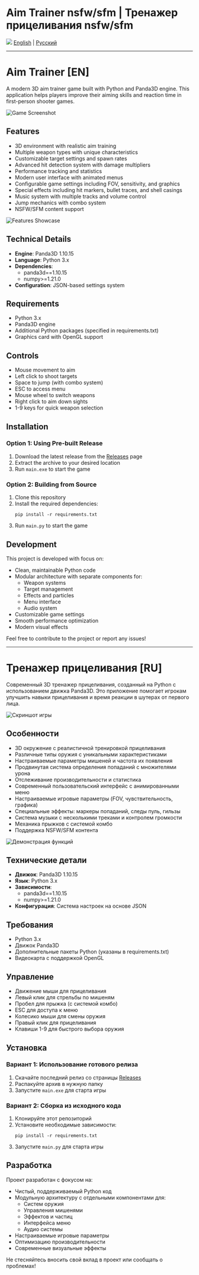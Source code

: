 # Aim Trainer nsfw/sfm | Тренажер прицеливания nsfw/sfm
![](https://i.imgur.com/zilmwPd.png)
[English](#english) | [Русский](#русский)

---

<a name="english"></a>
# Aim Trainer [EN]

A modern 3D aim trainer game built with Python and Panda3D engine. This application helps players improve their aiming skills and reaction time in first-person shooter games.

![Game Screenshot](https://i.imgur.com/jNchiiz.png)

## Features

- 3D environment with realistic aim training
- Multiple weapon types with unique characteristics
- Customizable target settings and spawn rates
- Advanced hit detection system with damage multipliers
- Performance tracking and statistics
- Modern user interface with animated menus
- Configurable game settings including FOV, sensitivity, and graphics
- Special effects including hit markers, bullet traces, and shell casings
- Music system with multiple tracks and volume control
- Jump mechanics with combo system
- NSFW/SFM content support

![Features Showcase](https://i.imgur.com/amXo8BJ.png)

## Technical Details

- **Engine**: Panda3D 1.10.15
- **Language**: Python 3.x
- **Dependencies**: 
  - panda3d==1.10.15
  - numpy>=1.21.0
- **Configuration**: JSON-based settings system

## Requirements

- Python 3.x
- Panda3D engine
- Additional Python packages (specified in requirements.txt)
- Graphics card with OpenGL support

## Controls

- Mouse movement to aim
- Left click to shoot targets
- Space to jump (with combo system)
- ESC to access menu
- Mouse wheel to switch weapons
- Right click to aim down sights
- 1-9 keys for quick weapon selection

## Installation

### Option 1: Using Pre-built Release
1. Download the latest release from the [Releases](https://github.com/Heck43/aim_trainer_for_heck43/releases) page
2. Extract the archive to your desired location
3. Run `main.exe` to start the game

### Option 2: Building from Source
1. Clone this repository
2. Install the required dependencies:
   ```
   pip install -r requirements.txt
   ```
3. Run `main.py` to start the game

## Development

This project is developed with focus on:
- Clean, maintainable Python code
- Modular architecture with separate components for:
  - Weapon systems
  - Target management
  - Effects and particles
  - Menu interface
  - Audio system
- Customizable game settings
- Smooth performance optimization
- Modern visual effects

Feel free to contribute to the project or report any issues!

---

<a name="русский"></a>
# Тренажер прицеливания [RU]

Современный 3D тренажер прицеливания, созданный на Python с использованием движка Panda3D. Это приложение помогает игрокам улучшить навыки прицеливания и время реакции в шутерах от первого лица.

![Скриншот игры](https://i.imgur.com/jNchiiz.png)

## Особенности

- 3D окружение с реалистичной тренировкой прицеливания
- Различные типы оружия с уникальными характеристиками
- Настраиваемые параметры мишеней и частота их появления
- Продвинутая система определения попаданий с множителями урона
- Отслеживание производительности и статистика
- Современный пользовательский интерфейс с анимированными меню
- Настраиваемые игровые параметры (FOV, чувствительность, графика)
- Специальные эффекты: маркеры попаданий, следы пуль, гильзы
- Система музыки с несколькими треками и контролем громкости
- Механика прыжков с системой комбо
- Поддержка NSFW/SFM контента

![Демонстрация функций](https://i.imgur.com/amXo8BJ.png)

## Технические детали

- **Движок**: Panda3D 1.10.15
- **Язык**: Python 3.x
- **Зависимости**: 
  - panda3d==1.10.15
  - numpy>=1.21.0
- **Конфигурация**: Система настроек на основе JSON

## Требования

- Python 3.x
- Движок Panda3D
- Дополнительные пакеты Python (указаны в requirements.txt)
- Видеокарта с поддержкой OpenGL

## Управление

- Движение мыши для прицеливания
- Левый клик для стрельбы по мишеням
- Пробел для прыжка (с системой комбо)
- ESC для доступа к меню
- Колесико мыши для смены оружия
- Правый клик для прицеливания
- Клавиши 1-9 для быстрого выбора оружия

## Установка

### Вариант 1: Использование готового релиза
1. Скачайте последний релиз со страницы [Releases](https://github.com/Heck43/aim_trainer_for_heck43/releases)
2. Распакуйте архив в нужную папку
3. Запустите `main.exe` для старта игры

### Вариант 2: Сборка из исходного кода
1. Клонируйте этот репозиторий
2. Установите необходимые зависимости:
   ```
   pip install -r requirements.txt
   ```
3. Запустите `main.py` для старта игры

## Разработка

Проект разработан с фокусом на:
- Чистый, поддерживаемый Python код
- Модульную архитектуру с отдельными компонентами для:
  - Систем оружия
  - Управления мишенями
  - Эффектов и частиц
  - Интерфейса меню
  - Аудио системы
- Настраиваемые игровые параметры
- Оптимизацию производительности
- Современные визуальные эффекты

Не стесняйтесь вносить свой вклад в проект или сообщать о проблемах! 
